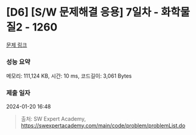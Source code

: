 # [D6] [S/W 문제해결 응용] 7일차 - 화학물질2 - 1260 

[문제 링크](https://swexpertacademy.com/main/code/problem/problemDetail.do?contestProbId=AV18OR16IuUCFAZN) 

### 성능 요약

메모리: 111,124 KB, 시간: 10 ms, 코드길이: 3,061 Bytes

### 제출 일자

2024-01-20 16:48



> 출처: SW Expert Academy, https://swexpertacademy.com/main/code/problem/problemList.do